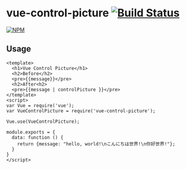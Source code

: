 vue-control-picture [![Build Status](https://travis-ci.org/yasslab/vue-control-picture.svg?branch=master)](https://travis-ci.org/yasslab/vue-control-picture)
=============

[![NPM](https://nodei.co/npm/vue-control-picture.png)](https://www.npmjs.com/package/vue-control-picture)

Usage
-----

```vue
<template>
  <h1>Vue Control Picture</h1>
  <h2>Before</h2>
  <pre>{{message}}</pre>
  <h2>After<h2>
  <pre>{{message | controlPicture }}</pre>
</template>
<script>
var Vue = require('vue');
var VueControlPicture = require('vue-control-picture');

Vue.use(VueControlPicture);

module.exports = {
  data: function () {
    return {message: "hello, world!\nこんにちは世界!\n你好世界!"};
  }
}
</script>
```
